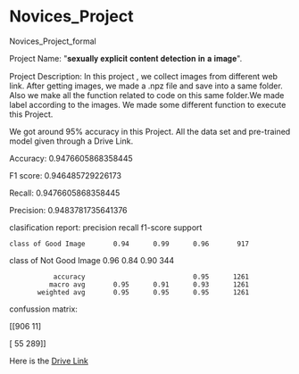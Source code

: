 # Novices_Project
Novices_Project_formal

Project Name: "𝐬𝐞𝐱𝐮𝐚𝐥𝐥𝐲 𝐞𝐱𝐩𝐥𝐢𝐜𝐢𝐭 𝐜𝐨𝐧𝐭𝐞𝐧𝐭 𝐝𝐞𝐭𝐞𝐜𝐭𝐢𝐨𝐧 𝐢𝐧 𝐚 𝐢𝐦𝐚𝐠𝐞".



Project Description: 
In this project , we collect images from different web link. After getting images, we made a .npz file and save into a same folder.
Also we make all the function related to code on this same folder.We made label according to the images.
We made some different function to execute this Project.

We got around 95% accuracy in this Project.
All the data set and pre-trained model given through a Drive Link.

Accuracy: 0.9476605868358445

F1 score: 0.946485729226173

Recall: 0.9476605868358445

Precision: 0.9483781735641376

 clasification report:
                          precision    recall  f1-score   support

    class of Good Image       0.94      0.99      0.96       917
    
class of Not Good Image       0.96      0.84      0.90       344

               accuracy                           0.95      1261
              macro avg       0.95      0.91      0.93      1261
           weighted avg       0.95      0.95      0.95      1261


 confussion matrix:
 
 [[906  11]
 
 [ 55 289]]



Here is the [Drive Link](https://drive.google.com/drive/folders/1aFbaYX5ptiA920RBKrRB7YsEaO5Bv7Ka?usp=sharing)
